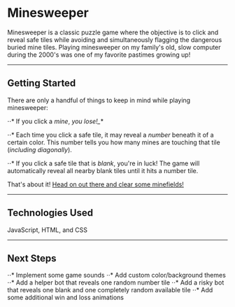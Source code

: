 <!-- <Your game's title>: A description of your game. Background info of the game is a nice touch. -->
# Minesweeper

Minesweeper is a classic puzzle game where the objective is to click and reveal safe tiles while avoiding and simultaneously flagging the dangerous buried mine tiles.
Playing minesweeper on my family's old, slow computer during the 2000's was one of my favorite pastimes growing up!

---

## Getting Started

There are only a handful of things to keep in mind while playing minesweeper:

⋅⋅* If you click a *mine*, *you lose!_** 
<!-- imgur link -->

⋅⋅* Each time you click a safe tile, it may reveal a *number* beneath it of a certain color.  This number tells you how many mines are touching that tile (*including diagonally*).  
<!-- imgur link -->


⋅⋅* If you click a safe tile that is *blank*, you're in luck!  The game will automatically reveal all nearby blank tiles until it hits a number tile.
<!-- imgur link -->


That's about it!  [Head on out there and clear some minefields!](https://g-merrill.github.io/minesweeper/)

---

## Technologies Used

JavaScript, HTML, and CSS

---

## Next Steps

⋅⋅* Implement some game sounds
⋅⋅* Add custom color/background themes
⋅⋅* Add a helper bot that reveals one random number tile
⋅⋅* Add a risky bot that reveals one blank and one completely random available tile
⋅⋅* Add some additional win and loss animations





















<!-- Screenshot(s): Images of your actual game. -->
<!--  Technologies Used: List of the technologies used, e.g., JavaScript, HTML, CSS... -->
<!-- Getting Started: In this section include the link to your deployed game and any instructions you deem important. -->
<!-- Next Steps: Planned future enhancements (icebox items). -->